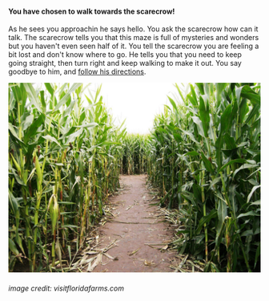 #### You have chosen to walk towards the scarecrow!
As he sees you approachin he says hello. You ask the scarecrow how can it talk. The scarecrow tells you that
this maze is full of mysteries and wonders but you haven't even seen half of it. You tell the scarecrow you are
feeling a bit lost and don't know where to go. He tells you that you need to keep going straight, then turn
right and keep walking to make it out. You say goodbye to him, and [follow his directions](ending.md).

![maze](corn-maze1.jpg)
###### image credit: visitfloridafarms.com